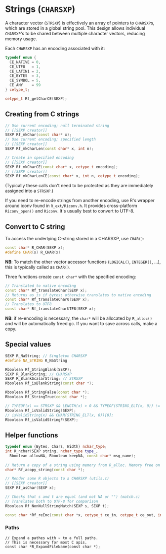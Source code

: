 # Strings (`CHARSXP`)

A character vector (`STRSXP`) is effectively an array of pointers to `CHARSXP`s, which are stored in a global string pool. This design allows individual `CHARSXP`'s to be shared between multiple character vectors, reducing memory usage. 

Each `CHARSXP` has an encoding associated with it:

```cpp
typedef enum {
  CE_NATIVE = 0,
  CE_UTF8   = 1,
  CE_LATIN1 = 2,
  CE_BYTES  = 3,
  CE_SYMBOL = 5,
  CE_ANY    = 99
} cetype_t;

cetype_t Rf_getCharCE(SEXP);
```

## Creating from C strings

```cpp
// Use current encoding; null terminated string
// [[SEXP creator]]
SEXP Rf_mkChar(const char* x);
// Use current encoding; specified length
// [[SEXP creator]]
SEXP Rf_mkCharLen(const char* x, int n);

// Create in specified encoding
// [[SEXP creator]]
SEXP Rf_mkCharCE(const char* x, cetype_t encoding);
// [[SEXP creator]]
SEXP Rf_mkCharLenCE(const char* x, int n, cetype_t encoding);
```

(Typically these calls don't need to be protected as they are immediately assigned into a `STRSXP`.)

If you need to re-encode strings from another encoding, use R's wrapper around iconv found in `R_ext/Riconv.h`. It provides cross-platform `Riconv_open()` and `Riconv`. It's usually best to convert to UTF-8.

## Convert to C string

To access the underlying C-string stored in a CHARSXP, use `CHAR()`:

```cpp
const char* R_CHAR(SEXP x);
#define CHAR(x) R_CHAR(x)
```

__NB__: To match the other vector accessor functions (`LOGICAL()`, `INTEGER()`, ...), this is typically called as `CHAR()`.

Three functions create `const char*` with the specified encoding:

```cpp
// Translated to native encoding
const char* Rf_translateChar(SEXP x);
// Returns as is if bytes; otherwise translates to native encoding
const char* Rf_translateChar0(SEXP x);
// Translates to UTF8
const char* Rf_translateCharUTF8(SEXP x);
```

__NB__: if re-encoding is necessary, the `char*` will be allocated by `R_alloc()` and will be automatically freed gc. If you want to save across calls, make a copy.

## Special values

```cpp
SEXP R_NaString; // Singleton CHARSXP
#define NA_STRING R_NaString

Rboolean Rf_StringBlank(SEXP);
SEXP R_BlankString; // CHARSXP
SEXP R_BlankScalarString; // STRSXP
Rboolean Rf_isBlankString(const char *);

Rboolean Rf_StringFalse(const char *);
Rboolean Rf_StringTrue(const char *);

// TYPEOF(x) == STRSXP && LENGTH(x) > 0 && TYPEOF(STRING_ELT(x, 0)) != NILSXP;
Rboolean Rf_isValidString(SEXP);
// isValidString(x) && CHAR(STRING_ELT(x, 0))[0];
Rboolean Rf_isValidStringF(SEXP);
```

## Helper functions

```cpp
typedef enum {Bytes, Chars, Width} nchar_type;
int R_nchar(SEXP string, nchar_type type_,
  Rboolean allowNA, Rboolean keepNA, const char* msg_name);
  
// Return a copy of a string using memory from R_alloc. Memory free on gc
char* Rf_acopy_string(const char *);

// Render some R objects to a CHARSXP (utils.c)
// [[SEXP creator]]
SEXP Rf_asChar(SEXP x); 

// Checks that s and t are equal (and not NA or "") (match.c)
// Translates both to UTF-8 for comparison
Rboolean Rf_NonNullStringMatch(SEXP s, SEXP t);

const char *Rf_reEnc(const char *x, cetype_t ce_in, cetype_t ce_out, int subst);
```

### Paths

``` cp
// Expand a pathes with ~ to a full paths. 
// This is necessary for most C apis.
const char *R_ExpandFileName(const char *);
```
